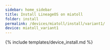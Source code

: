 ```yaml
---
sidebar: home_sidebar
title: Install LineageOS on miatoll
folder: install
permalink: /devices/miatoll/install/variant1/
device: miatoll_variant1
---
```

{% include templates/device_install.md %}
